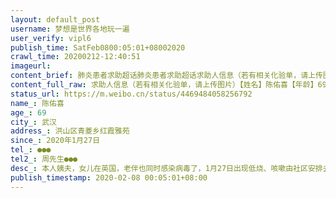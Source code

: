 ```yaml
---
layout: default_post
username: 梦想是世界各地玩一遍
user_verify: vipl6
publish_time: SatFeb0800:05:01+08002020
crawl_time: 20200212-12:40:51
imageurl: 
content_brief: 肺炎患者求助超话肺炎患者求助超话求助人信息（若有相关化验单，请上传图片）【姓名】陈佑喜【年龄】69【所在城市】武汉【所在小区、社区】洪山区青菱乡红霞雅苑【患病时间】2020年1月27日【联系方式】●●●【其他紧急联系人】周先生 ●●●【病情描述】 本人姨夫，女儿在 ...全文
content_full_raw: 求助人信息（若有相关化验单，请上传图片）【姓名】陈佑喜【年龄】69【所在城市】武汉【所在小区、社区】洪山区青菱乡红霞雅苑【患病时间】2020年1月27日【联系方式】●●●【其他紧急联系人】周先生●●●【病情描述】本人姨夫，女儿在英国，老伴也同时感染病毒了，1月27日出现低烧、咳嗽由社区安排去医院做了CT，肺部出现明显白斑，去第七医院作核酸检测排号直到今天没有接到医院通知作核酸检测，2月4日起体温高烧至38.5度，咳嗽时痰中带血了！到现在病人只能老伴两人在家吃药隔离！希望大家帮助能够及时入院治疗！
status_url: https://m.weibo.cn/status/4469484058256792
name_: 陈佑喜
age_: 69
city_: 武汉
address_: 洪山区青菱乡红霞雅苑
since_: 2020年1月27日
tel_: ●●●
tel2_: 周先生●●●
desc_: 本人姨夫，女儿在英国，老伴也同时感染病毒了，1月27日出现低烧、咳嗽由社区安排去医院做了CT，肺部出现明显白斑，去第七医院作核酸检测排号直到今天没有接到医院通知作核酸检测，2月4日起体温高烧至38.5度，咳嗽时痰中带血了！到现在病人只能老伴两人在家吃药隔离！希望大家帮助能够及时入院治疗！
publish_timestamp: 2020-02-08 00:05:01+08:00
---
```

